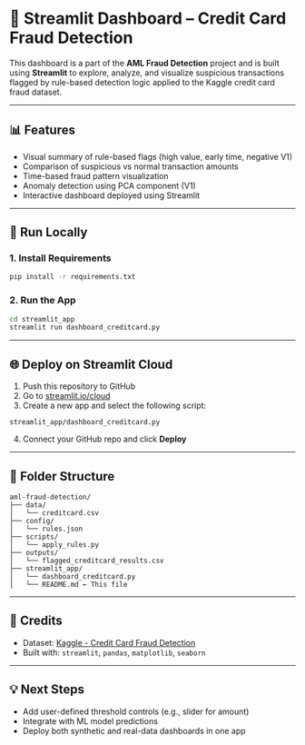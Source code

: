 
# 🧾 Streamlit Dashboard – Credit Card Fraud Detection

This dashboard is a part of the **AML Fraud Detection** project and is built using **Streamlit** to explore, analyze, and visualize suspicious transactions flagged by rule-based detection logic applied to the Kaggle credit card fraud dataset.

---

## 📊 Features

- Visual summary of rule-based flags (high value, early time, negative V1)
- Comparison of suspicious vs normal transaction amounts
- Time-based fraud pattern visualization
- Anomaly detection using PCA component (V1)
- Interactive dashboard deployed using Streamlit

---

## 🚀 Run Locally

### 1. Install Requirements

```bash
pip install -r requirements.txt
```

### 2. Run the App

```bash
cd streamlit_app
streamlit run dashboard_creditcard.py
```

---

## 🌐 Deploy on Streamlit Cloud

1. Push this repository to GitHub
2. Go to [streamlit.io/cloud](https://streamlit.io/cloud)
3. Create a new app and select the following script:

```
streamlit_app/dashboard_creditcard.py
```

4. Connect your GitHub repo and click **Deploy**

---

## 📁 Folder Structure

```
aml-fraud-detection/
├── data/
│   └── creditcard.csv
├── config/
│   └── rules.json
├── scripts/
│   └── apply_rules.py
├── outputs/
│   └── flagged_creditcard_results.csv
├── streamlit_app/
│   └── dashboard_creditcard.py
│   └── README.md ← This file
```

---

## 🙌 Credits

- Dataset: [Kaggle - Credit Card Fraud Detection](https://www.kaggle.com/datasets/mlg-ulb/creditcardfraud)
- Built with: `streamlit`, `pandas`, `matplotlib`, `seaborn`

---

## 💡 Next Steps

- Add user-defined threshold controls (e.g., slider for amount)
- Integrate with ML model predictions
- Deploy both synthetic and real-data dashboards in one app
